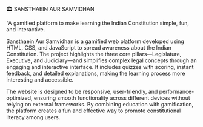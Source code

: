 🏛️ SANSTHAEIN AUR SAMVIDHAN

“A gamified platform to make learning the Indian Constitution simple, fun, and interactive.

Sansthaein Aur Samvidhan is a gamified web platform developed using HTML, CSS, and JavaScript to spread awareness about the Indian Constitution.
The project highlights the three core pillars—Legislature, Executive, and Judiciary—and simplifies complex legal concepts through an engaging and interactive interface.
It includes quizzes with scoring, instant feedback, and detailed explanations, making the learning process more interesting and accessible.

The website is designed to be responsive, user-friendly, and performance-optimized, ensuring smooth functionality across different devices without relying on external frameworks.
By combining education with gamification, the platform creates a fun and effective way to promote constitutional literacy among users.
